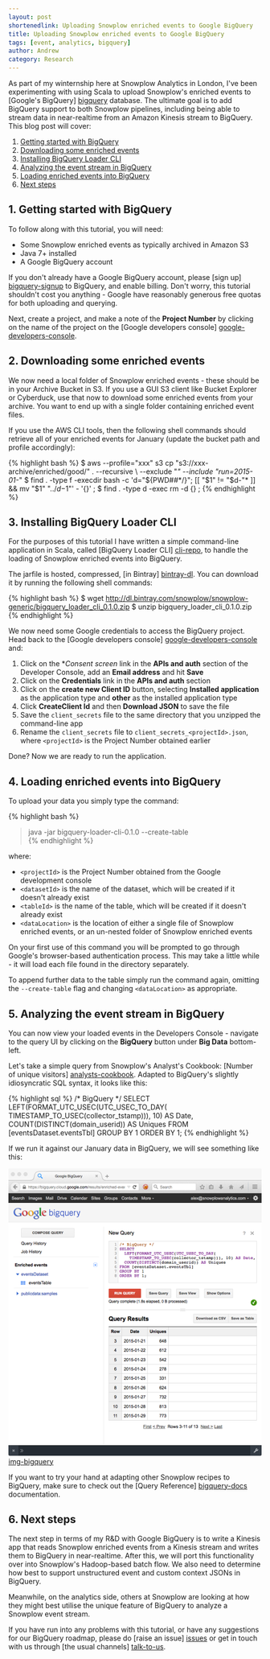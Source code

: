 ```yaml
---
layout: post
shortenedlink: Uploading Snowplow enriched events to Google BigQuery
title: Uploading Snowplow enriched events to Google BigQuery
tags: [event, analytics, bigquery]
author: Andrew
category: Research
---
```


As part of my winternship here at Snowplow Analytics in London, I've been experimenting with using Scala to upload Snowplow's enriched events to [Google's BigQuery] [bigquery] database. The ultimate goal is to add BigQuery support to both Snowplow pipelines, including being able to stream data in near-realtime from an Amazon Kinesis stream to BigQuery. This blog post will cover:

1. [Getting started with BigQuery](/blog/2015-02-08-uploading-snowplow-events-to-google-bigquery#setup)
2. [Downloading some enriched events](/blog/2015-02-08-uploading-snowplow-events-to-google-bigquery#downloading)
3. [Installing BigQuery Loader CLI](/blog/2015-02-08-uploading-snowplow-events-to-google-bigquery#installation)
4. [Analyzing the event stream in BigQuery](/blog/2015-02-08-uploading-snowplow-events-to-google-bigquery#loading)
5. [Loading enriched events into BigQuery](/blog/2015-02-08-uploading-snowplow-events-to-google-bigquery#analyzing)
6. [Next steps](/blog/2015-02-08-uploading-snowplow-events-to-google-bigquery#next)

<!--more-->

<div class="html">
<h2><a name="getting-started">1. Getting started with BigQuery</a></h2>
</div>

To follow along with this tutorial, you will need:

* Some Snowplow enriched events as typically archived in Amazon S3
* Java 7+ installed
* A Google BigQuery account

If you don't already have a Google BigQuery account, please [sign up] [bigquery-signup] to BigQuery, and enable billing. Don't worry, this tutorial shouldn't cost you anything - Google have reasonably generous free quotas for both uploading and querying.

Next, create a project, and make a note of the **Project Number** by clicking on the name of the project on the [Google developers console] [google-developers-console].

<div class="html">
<h2><a name="downloading">2. Downloading some enriched events</a></h2>
</div>

We now need a local folder of Snowplow enriched events - these should be in your Archive Bucket in S3. If you use a GUI S3 client like Bucket Explorer or Cyberduck, use that now to download some enriched events from your archive. You want to end up with a single folder containing enriched event files.

If you use the AWS CLI tools, then the following shell commands should retrieve all of your enriched events for January (update the bucket path and profile accordingly):

{% highlight bash %}
$ aws --profile="xxx" s3 cp "s3://xxx-archive/enriched/good/" . --recursive \ 
    --exclude "*" --include "run=2015-01-*"
$ find . -type f -execdir bash -c 'd="${PWD##*/}"; [[ "$1" != "$d-"* ]] && mv "$1" "../$d-$1"' - '{}' \;
$ find . -type d -exec rm -d {} \;
{% endhighlight %}

<div class="html">
<h2><a name="installation">3. Installing BigQuery Loader CLI</a></h2>
</div>

For the purposes of this tutorial I have written a simple command-line application in Scala, called [BigQuery Loader CLI] [cli-repo], to handle the loading of Snowplow enriched events into BigQuery.

The jarfile is hosted, compressed, [in Bintray] [bintray-dl]. You can download it by running the following shell commands:

{% highlight bash %}
$ wget http://dl.bintray.com/snowplow/snowplow-generic/bigquery_loader_cli_0.1.0.zip
$ unzip bigquery_loader_cli_0.1.0.zip
{% endhighlight %}

We now need some Google credentials to access the BigQuery project. Head back to the [Google developers console] [google-developers-console] and:

1. Click on the **Consent screen* link in the **APIs and auth** section of the Developer Console, add an **Email address** and hit **Save** 
2. Click on the **Credentials** link in the **APIs and auth** section
3. Click on the **create new Client ID** button, selecting **Installed application** as the application type and **other** as the installed application type
4. Click **CreateClient Id** and then **Download JSON** to save the file
5. Save the `client_secrets` file to the same directory that you unzipped the command-line app
6. Rename the `client_secrets` file to `client_secrets_<projectId>.json`, where `<projectId>` is the Project Number obtained earlier

Done? Now we are ready to run the application.

<div class="html">
<h2><a name="loading">4. Loading enriched events into BigQuery</a></h2>
</div>

To upload your data you simply type the command:

{% highlight bash %}
> java -jar bigquery-loader-cli-0.1.0 --create-table \
    <projectId> <datasetId> <tableId> <dataLocation>
{% endhighlight %}

where:

* `<projectId>` is the Project Number obtained from the Google development console
* `<datasetId>` is the name of the dataset, which will be created if it doesn't already exist
* `<tableId>` is the name of the table, which will be created if it doesn't already exist
* `<dataLocation>` is the location of either a single file of Snowplow enriched events, or an un-nested folder of Snowplow enriched events

On your first use of this command you will be prompted to go through Google's browser-based authentication process. This may take a little while - it will load each file found in the directory separately.

To append further data to the table simply run the command again, omitting the `--create-table` flag and changing `<dataLocation>` as appropriate.

<div class="html">
<h2><a name="analyzing">5. Analyzing the event stream in BigQuery</a></h2>
</div>

You can now view your loaded events in the Developers Console - navigate to the query UI by clicking on the **BigQuery** button under **Big Data** bottom-left.

Let's take a simple query from Snowplow's Analyst's Cookbook: [Number of unique visitors] [analysts-cookbook]. Adapted to BigQuery's slightly idiosyncratic SQL syntax, it looks like this:

{% highlight sql %}
/* BigQuery */
SELECT
  LEFT(FORMAT_UTC_USEC(UTC_USEC_TO_DAY(
    TIMESTAMP_TO_USEC(collector_tstamp))), 10) AS Date,
  COUNT(DISTINCT(domain_userid)) AS Uniques
FROM [eventsDataset.eventsTbl]
GROUP BY 1
ORDER BY 1;
{% endhighlight %}

If we run it against our January data in BigQuery, we will see something like this:

![img-bigquery] [img-bigquery]

If you want to try your hand at adapting other Snowplow recipes to BigQuery, make sure to check out the [Query Reference] [bigquery-docs] documentation.

<div class="html">
<h2><a name="next">6. Next steps</a></h2>
</div>

The next step in terms of my R&D with Google BigQuery is to write a Kinesis app that reads Snowplow enriched events from a Kinesis stream and writes them to BigQuery in near-realtime. After this, we will port this functionality over into Snowplow's Hadoop-based batch flow. We also need to determine how best to support unstructured event and custom context JSONs in BigQuery.

Meanwhile, on the analytics side, others at Snowplow are looking at how they might best utilise the unique feature of BigQuery to analyze a Snowplow event stream.

If you have run into any problems with this tutorial, or have any suggestions for our BigQuery roadmap, please do [raise an issue] [issues] or get in touch with us through [the usual channels] [talk-to-us].

[bigquery]: https://cloud.google.com/bigquery
[bigquery-signup]: https://cloud.google.com/bigquery/sign-up
[google-developers-console]: https://console.developers.google.com/project/

[bintray-dl]: http://dl.bintray.com/snowplow/snowplow-generic/bigquery_loader_cli_0.1.0.zip
[cli-repo]: https://github.com/snowplow/bigquery-loader-cli

[analysts-cookbook]: http://snowplowanalytics.com/analytics/basic-recipes.html#counting-unique-visitors
[img-bigquery]: /assets/img/blog/2015/02/bigquery-query.png

[bigquery-docs]: https://cloud.google.com/bigquery/query-reference

[issues]: https://github.com/snowplow/snowplow/issues
[talk-to-us]: https://github.com/snowplow/snowplow/wiki/Talk-to-us
